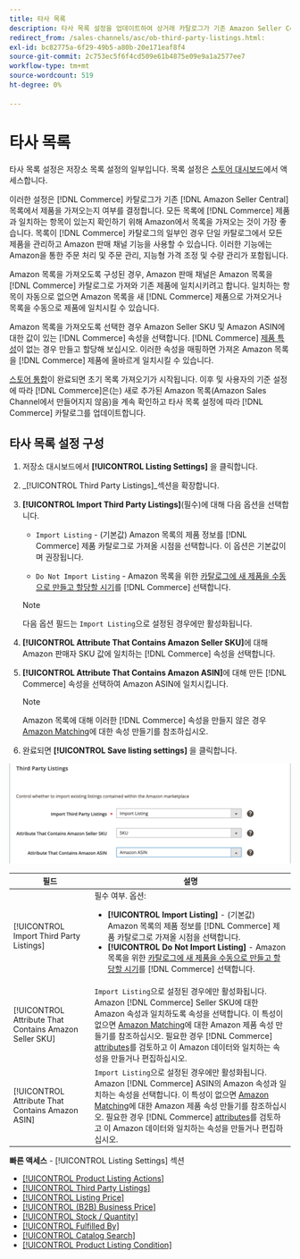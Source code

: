 ```yaml
---
title: 타사 목록
description: 타사 목록 설정을 업데이트하여 상거래 카탈로그가 기존 Amazon Seller Central 목록에서 제품을 가져오는지 결정합니다.
redirect_from: /sales-channels/asc/ob-third-party-listings.html: 
exl-id: bc82775a-6f29-49b5-a80b-20e171eaf8f4
source-git-commit: 2c753ec5f6f4cd509e61b4875e09e9a1a2577ee7
workflow-type: tm+mt
source-wordcount: 519
ht-degree: 0%

---
```


# 타사 목록

타사 목록 설정은 저장소 목록 설정의 일부입니다. 목록 설정은 [스토어 대시보드](./amazon-store-dashboard.md)에서 액세스합니다.

이러한 설정은 [!DNL Commerce] 카탈로그가 기존 [!DNL Amazon Seller Central] 목록에서 제품을 가져오는지 여부를 결정합니다. 모든 목록에 [!DNL Commerce] 제품과 일치하는 항목이 있는지 확인하기 위해 Amazon에서 목록을 가져오는 것이 가장 좋습니다. 목록이 [!DNL Commerce] 카탈로그의 일부인 경우 단일 카탈로그에서 모든 제품을 관리하고 Amazon 판매 채널 기능을 사용할 수 있습니다. 이러한 기능에는 Amazon을 통한 주문 처리 및 주문 관리, 지능형 가격 조정 및 수량 관리가 포함됩니다.

Amazon 목록을 가져오도록 구성된 경우, Amazon 판매 채널은 Amazon 목록을 [!DNL Commerce] 카탈로그로 가져와 기존 제품에 일치시키려고 합니다. 일치하는 항목이 자동으로 없으면 Amazon 목록을 새 [!DNL Commerce] 제품으로 가져오거나 목록을 수동으로 제품에 일치시킬 수 있습니다.

Amazon 목록을 가져오도록 선택한 경우 Amazon Seller SKU 및 Amazon ASIN에 대한 값이 있는 [!DNL Commerce] 속성을 선택합니다. [!DNL Commerce] [제품 특성](./ob-creating-magento-attributes.md)이 없는 경우 만들고 할당해 보십시오. 이러한 속성을 매핑하면 가져온 Amazon 목록을 [!DNL Commerce] 제품에 올바르게 일치시킬 수 있습니다.

[스토어 통합](./store-integration.md)이 완료되면 초기 목록 가져오기가 시작됩니다. 이후 및 사용자의 기준 설정에 따라 [!DNL Commerce]은(는) 새로 추가된 Amazon 목록(Amazon Sales Channel에서 만들어지지 않음)을 계속 확인하고 타사 목록 설정에 따라 [!DNL Commerce] 카탈로그를 업데이트합니다.

## 타사 목록 설정 구성

1. 저장소 대시보드에서 **[!UICONTROL Listing Settings]** 을 클릭합니다.

1. _[!UICONTROL Third Party Listings]_섹션을 확장합니다.

1. **[!UICONTROL Import Third Party Listings]**(필수)에 대해 다음 옵션을 선택합니다.

   - `Import Listing` - (기본값) Amazon 목록의 제품 정보를  [!DNL Commerce] 제품 카탈로그로 가져올 시점을 선택합니다. 이 옵션은 기본값이며 권장됩니다.

   - `Do Not Import Listing` - Amazon 목록을 위한  [카탈로그에 새 제품을 수동으로 만들고 할당할 시기](https://docs.magento.com/user-guide/catalog/products.html)를  [!DNL Commerce] 선택합니다.
   >[!NOTE]
   >다음 옵션 필드는 `Import Listing`으로 설정된 경우에만 활성화됩니다.

1. **[!UICONTROL Attribute That Contains Amazon Seller SKU]**&#x200B;에 대해 Amazon 판매자 SKU 값에 일치하는 [!DNL Commerce] 속성을 선택합니다.

1. **[!UICONTROL Attribute That Contains Amazon ASIN]**&#x200B;에 대해 만든 [!DNL Commerce] 속성을 선택하여 Amazon ASIN에 일치시킵니다.

   >[!NOTE]
   >Amazon 목록에 대해 이러한 [!DNL Commerce] 속성을 만들지 않은 경우 [Amazon Matching](./ob-creating-magento-attributes.md)에 대한 속성 만들기를 참조하십시오.

1. 완료되면 **[!UICONTROL Save listing settings]** 을 클릭합니다.

![타사 목록](assets/amazon-third-party-listings.png)

| 필드 | 설명 |
|---|---|
| [!UICONTROL Import Third Party Listings] | 필수 여부. 옵션:<ul><li>**[!UICONTROL Import Listing]** - (기본값) Amazon 목록의 제품 정보를  [!DNL Commerce] 제품 카탈로그로 가져올 시점을 선택합니다. </li><li>**[!UICONTROL Do Not Import Listing]** - Amazon 목록을 위한  [카탈로그에 새 제품을 수동으로 만들고 할당할 시기](https://docs.magento.com/user-guide/catalog/products.html)를  [!DNL Commerce] 선택합니다.</li></ul> |
| [!UICONTROL Attribute That Contains Amazon Seller SKU] | `Import Listing`으로 설정된 경우에만 활성화됩니다.<br>Amazon  [!DNL Commerce] Seller SKU에 대한 Amazon 속성과 일치하도록 속성을 선택합니다. 이 특성이 없으면 [Amazon Matching](./ob-creating-magento-attributes.md)에 대한 Amazon 제품 속성 만들기를 참조하십시오. 필요한 경우 [!DNL Commerce] [attributes](./managing-attributes.md)를 검토하고 이 Amazon 데이터와 일치하는 속성을 만들거나 편집하십시오. |
| [!UICONTROL Attribute That Contains Amazon ASIN] | `Import Listing`으로 설정된 경우에만 활성화됩니다.<br>Amazon  [!DNL Commerce] ASIN의 Amazon 속성과 일치하는 속성을 선택합니다. 이 특성이 없으면 [Amazon Matching](./ob-creating-magento-attributes.md)에 대한 Amazon 제품 속성 만들기를 참조하십시오. 필요한 경우 [!DNL Commerce] [attributes](./managing-attributes.md)를 검토하고 이 Amazon 데이터와 일치하는 속성을 만들거나 편집하십시오. |

**빠른 액세스**  -  [!UICONTROL Listing Settings] 섹션

- [[!UICONTROL Product Listing Actions]](./product-listing-actions.md)
- [[!UICONTROL Third Party Listings]](./third-party-listing-settings.md)
- [[!UICONTROL Listing Price]](./listing-price.md)
- [[!UICONTROL (B2B) Business Price]](./business-pricing.md)
- [[!UICONTROL Stock / Quantity]](./stock-quantity.md)
- [[!UICONTROL Fulfilled By]](./fulfilled-by.md)
- [[!UICONTROL Catalog Search]](./catalog-search.md)
- [[!UICONTROL Product Listing Condition]](./product-listing-condition.md)
